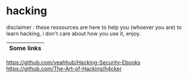 # hacking

disclaimer : these ressources are here to help you (whoever you are) to learn hacking, i don't care about how you use it, enjoy.

Some links|
----------|
https://github.com/yeahhub/Hacking-Security-Ebooks
https://github.com/The-Art-of-Hacking/h4cker
